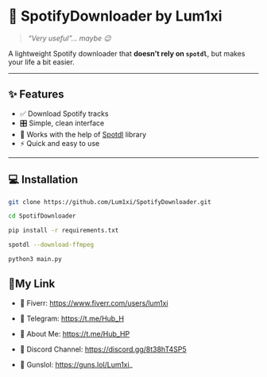 # 🎵 SpotifyDownloader by Lum1xi

> *“Very useful”… maybe 😉*

A lightweight Spotify downloader that **doesn’t rely on `spotdl`**, but makes your life a bit easier.  

---

## ✨ Features

- ✅ Download Spotify tracks  
- 🎛️ Simple, clean interface  
- 🔗 Works with the help of [Spotdl](https://github.com/spotDL/spotify-downloader) library  
- ⚡ Quick and easy to use

---

## 💻 Installation

```bash
git clone https://github.com/Lum1xi/SpotifyDownloader.git

cd SpotifDownloader

pip install -r requirements.txt

spotdl --download-ffmpeg

python3 main.py
```
## 🔗My Link

- 🔗 Fiverr: https://www.fiverr.com/users/lum1xi

- 🔗 Telegram: https://t.me/Hub_H

- 🔗 About Me: https://t.me/Hub_HP

- 🔗 Discord Channel: https://discord.gg/8t38hT4SP5

- 🔗 Gunslol: https://guns.lol/Lum1xi_
